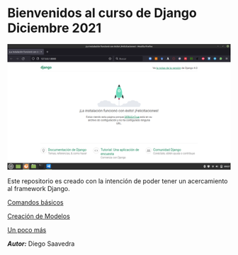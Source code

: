 # Bienvenidos al curso de Django Diciembre 2021

![Django 4.0](/images/django4.0.png "Django 4.0")

Este repositorio es creado con la intención de poder tener un acercamiento al framework Django.

[Comandos básicos](1.md) 

[Creación de Modelos](2.md)

[Un poco más](3.md) 

***Autor:*** Diego Saavedra
